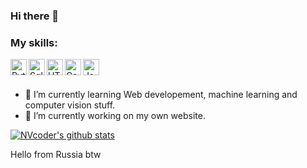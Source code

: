 ### Hi there 👋

<!--
**NVcoder24/NVcoder24** is a ✨ _special_ ✨ repository because its `README.md` (this file) appears on your GitHub profile.

Here are some ideas to get you started:

- 🔭 I’m currently working on ...
- 🌱 I’m currently learning ...
- 👯 I’m looking to collaborate on ...
- 🤔 I’m looking for help with ...
- 💬 Ask me about ...
- 📫 How to reach me: ...
- 😄 Pronouns: ...
- ⚡ Fun fact: ...
-->

### My skills:
<img align="left" alt="Python" width="26px" src="https://ankityddv.github.io/img/skills/python.png" />
<img align="left" alt="Sql" width="26px" src="https://github.com/NVcoder24/NVcoder24/sql.ppng" />
<img align="left" alt="HTML5" width="26px" src="https://ankityddv.github.io/img/skills/html.png" />
<img align="left" alt="Css" width="26px" src="https://ankityddv.github.io/img/skills/css.png" />
<img align="left" alt="Js" width="26px" src="https://github.com/NVcoder24/NVcoder24/js.png" />
<br />
<br />

- 🌱 I’m currently learning Web developement, machine learning and computer vision stuff.
- 🔭 I’m currently working on my own website.

[![NVcoder's github stats](https://github-readme-stats.vercel.app/api?username=NVcoder24)](https://github.com/anuraghazra/github-readme-stats)

Hello from Russia btw
